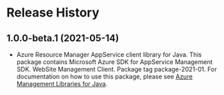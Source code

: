 # Release History

## 1.0.0-beta.1 (2021-05-14)

- Azure Resource Manager AppService client library for Java. This package contains Microsoft Azure SDK for AppService Management SDK. WebSite Management Client. Package tag package-2021-01. For documentation on how to use this package, please see [Azure Management Libraries for Java](https://aka.ms/azsdk/java/mgmt).
